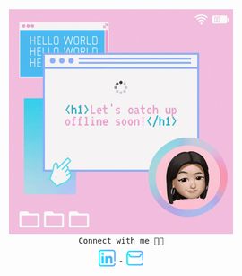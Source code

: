 <div align="center" >
  <img src="assets/susukiHelloWorld.gif?raw=true" style="height: 400px; width: 400px;" alt="Susuki Hello World"/>
</div>

<div align="center">
  <samp>
    Connect with me 🤙🏻
  </samp>
  <br>
  <a href="https://www.linkedin.com/in/chansuki/">
  <img align="center" style="margin: 8px;" alt="Susuki LinkedIn" width="30px" src="assets/linkedin.svg?raw=true" />
</a>
<a href="mailto:iamsusukichan@gmail.com">
  <img align="center" style="margin: 8px;" alt="Susuki Email" width="30px" src="assets/email.svg?raw=true" />
</a>
</div>
